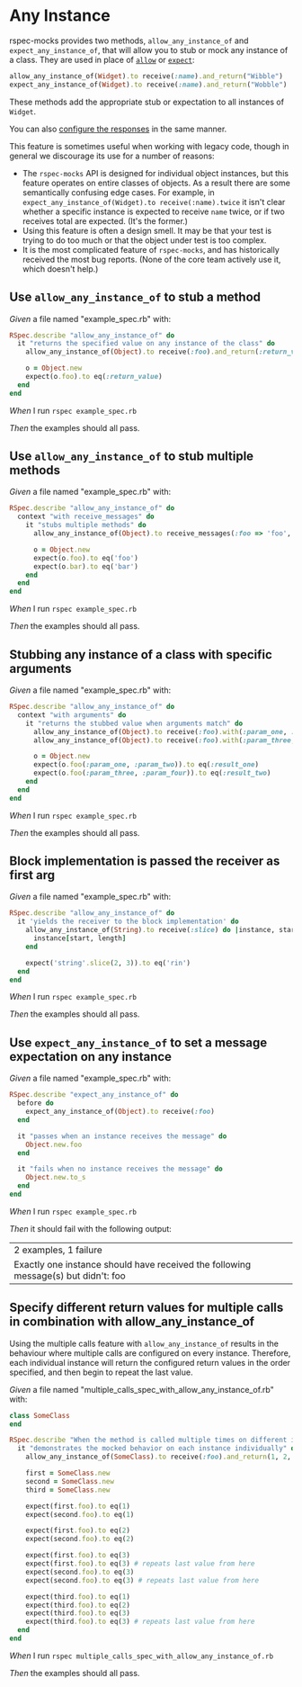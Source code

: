 # Any Instance

rspec-mocks provides two methods, `allow_any_instance_of` and
  `expect_any_instance_of`, that will allow you to stub or mock any instance of a class. They
  are used in place of [`allow`](../basics/allowing-messages) or [`expect`](../basics/expecting-messages):

  ```ruby
  allow_any_instance_of(Widget).to receive(:name).and_return("Wibble")
  expect_any_instance_of(Widget).to receive(:name).and_return("Wobble")
  ```

  These methods add the appropriate stub or expectation to all instances of `Widget`.

  You can also [configure the responses](../configuring-responses) in the same manner.

  This feature is sometimes useful when working with legacy code, though in general we
  discourage its use for a number of reasons:

  * The `rspec-mocks` API is designed for individual object instances, but this feature
    operates on entire classes of objects. As a result there are some semantically confusing
    edge cases. For example, in `expect_any_instance_of(Widget).to
    receive(:name).twice` it isn't clear whether a specific instance is expected to
    receive `name` twice, or if two receives total are expected. (It's the former.)
  * Using this feature is often a design smell. It may be that your test is trying to do too
    much or that the object under test is too complex.
  * It is the most complicated feature of `rspec-mocks`, and has historically received the
    most bug reports. (None of the core team actively use it, which doesn't help.)

## Use `allow_any_instance_of` to stub a method

_Given_ a file named "example_spec.rb" with:

```ruby
RSpec.describe "allow_any_instance_of" do
  it "returns the specified value on any instance of the class" do
    allow_any_instance_of(Object).to receive(:foo).and_return(:return_value)

    o = Object.new
    expect(o.foo).to eq(:return_value)
  end
end
```

_When_ I run `rspec example_spec.rb`

_Then_ the examples should all pass.

## Use `allow_any_instance_of` to stub multiple methods

_Given_ a file named "example_spec.rb" with:

```ruby
RSpec.describe "allow_any_instance_of" do
  context "with receive_messages" do
    it "stubs multiple methods" do
      allow_any_instance_of(Object).to receive_messages(:foo => 'foo', :bar => 'bar')

      o = Object.new
      expect(o.foo).to eq('foo')
      expect(o.bar).to eq('bar')
    end
  end
end
```

_When_ I run `rspec example_spec.rb`

_Then_ the examples should all pass.

## Stubbing any instance of a class with specific arguments

_Given_ a file named "example_spec.rb" with:

```ruby
RSpec.describe "allow_any_instance_of" do
  context "with arguments" do
    it "returns the stubbed value when arguments match" do
      allow_any_instance_of(Object).to receive(:foo).with(:param_one, :param_two).and_return(:result_one)
      allow_any_instance_of(Object).to receive(:foo).with(:param_three, :param_four).and_return(:result_two)

      o = Object.new
      expect(o.foo(:param_one, :param_two)).to eq(:result_one)
      expect(o.foo(:param_three, :param_four)).to eq(:result_two)
    end
  end
end
```

_When_ I run `rspec example_spec.rb`

_Then_ the examples should all pass.

## Block implementation is passed the receiver as first arg

_Given_ a file named "example_spec.rb" with:

```ruby
RSpec.describe "allow_any_instance_of" do
  it 'yields the receiver to the block implementation' do
    allow_any_instance_of(String).to receive(:slice) do |instance, start, length|
      instance[start, length]
    end

    expect('string'.slice(2, 3)).to eq('rin')
  end
end
```

_When_ I run `rspec example_spec.rb`

_Then_ the examples should all pass.

## Use `expect_any_instance_of` to set a message expectation on any instance

_Given_ a file named "example_spec.rb" with:

```ruby
RSpec.describe "expect_any_instance_of" do
  before do
    expect_any_instance_of(Object).to receive(:foo)
  end

  it "passes when an instance receives the message" do
    Object.new.foo
  end

  it "fails when no instance receives the message" do
    Object.new.to_s
  end
end
```

_When_ I run `rspec example_spec.rb`

_Then_ it should fail with the following output:

|                                                                                    |
|------------------------------------------------------------------------------------|
| 2 examples, 1 failure                                                              |
| Exactly one instance should have received the following message(s) but didn't: foo |

## Specify different return values for multiple calls in combination with allow_any_instance_of

Using the multiple calls feature with `allow_any_instance_of` results in the behaviour where multiple calls are configured on every instance.
    Therefore, each individual instance will return the configured return values in the order specified, and then begin to repeat the last value.

_Given_ a file named "multiple_calls_spec_with_allow_any_instance_of.rb" with:

```ruby
class SomeClass
end

RSpec.describe "When the method is called multiple times on different instances with allow_any_instance_of" do
  it "demonstrates the mocked behavior on each instance individually" do
    allow_any_instance_of(SomeClass).to receive(:foo).and_return(1, 2, 3)

    first = SomeClass.new
    second = SomeClass.new
    third = SomeClass.new

    expect(first.foo).to eq(1)
    expect(second.foo).to eq(1)

    expect(first.foo).to eq(2)
    expect(second.foo).to eq(2)

    expect(first.foo).to eq(3)
    expect(first.foo).to eq(3) # repeats last value from here
    expect(second.foo).to eq(3)
    expect(second.foo).to eq(3) # repeats last value from here

    expect(third.foo).to eq(1)
    expect(third.foo).to eq(2)
    expect(third.foo).to eq(3)
    expect(third.foo).to eq(3) # repeats last value from here
  end
end
```

_When_ I run `rspec multiple_calls_spec_with_allow_any_instance_of.rb`

_Then_ the examples should all pass.
